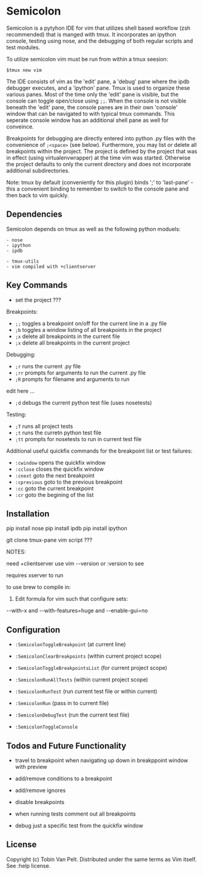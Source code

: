 Semicolon
=========

Semicolon is a pytyhon IDE for vim that utilizes shell based workflow (zsh
recommended) that is manged with tmux. It incorporates an ipython console,
testing using nose, and the debugging of both regular scripts
and test modules.

To utilize semicolon vim must be run from within a tmux seesion:

    $tmux new vim

The IDE consists of vim as the 'edit' pane, a 'debug' pane where the ipdb
debugger executes, and a 'ipython' pane.  Tmux is used to organize these
various panes.  Most of the time only the 'edit' pane is visible, but the
console can toggle open/close using `;;`.  When the console is not visible
beneath the 'edit' pane, the console panes are in their own 'console' window
that can be navigated to with typical tmux commands. This seperate console
window has an additional shell pane as well for conveince.

Breakpoints for debugging are directly entered into python .py files with the
convenience of `;<space>` (see below). Furthermore, you may list or delete all
breakpoints within the project.  The project is defined by the project that was
in effect (using virtualenvwrapper) at the time vim was started. Otherwise the
project defaults to only the current directory and does not incorporate
additional subdirectories.

Note: tmux by default (conveniently for this plugin) binds ';' to 'last-pane' -
this a convenient binding to remember to switch to the console pane and then
back to vim quickly.


Dependencies
------------
Semicolon depends on tmux as well as the following python moduels: 
    
    - nose
    - ipython
    - ipdb

    - tmux-utils
    - vim compiled with +clientserver


Key Commands
------------

- set the project ???

Breakpoints:

- `;;` toggles a breakpoint on/off for the current line in a .py file
- `;b` toggles a window listing of all breakpoints in the project 
- `;x` delete all breakpoints in the current file
- `;x` delete all breakpoints in the current project

Debugging:

- `;r`  runs the current .py file
- `;rr` prompts for arguments to run the current .py file
- `;R`  prompts for filename and arguments to run 




edit here ...

- `;d`  debugs the current python test file (uses nosetests)

Testing:

- `;T`  runs all project tests
- `;t`  runs the curretn python test file
- `;tt` prompts for nosetests to run in current test file


Additional useful quickfix commands for the breakpoint list or test failures:

- `:cwindow` opens the quickfix window
- `:cclose` closes the quickfix window
- `:cnext` goto the next breakpoint
- `:cprevious` goto to the previous breakpoint
- `:cc` goto the current breakpoint
- `:cr` goto the begining of the list

    
Installation
------------

pip install nose
pip install ipdb
pip install ipython

git clone tmux-pane
vim script ???


NOTES: 

need +clientserver use vim --version or :version to see

requires xserver to run

to use brew to compile in:

1. Edit formula for vim such that configure sets:

--with-x and --with-features=huge and --enable-gui=no


Configuration
-------------

- `:SemicolonToggleBreakpoint` (at current line)
- `:SemicolonClearBreakpoints` (within current project scope)
- `:SemicolonToggleBreakpointsList` (for current project scope)

- `:SemicolonRunAllTests` (within current project scope)
- `:SemicolonRunTest` <test> (run current test file or <test> within current) 

- `:SemicolonRun` <arguments> (pass in <arguments> to current file)
- `:SemicolonDebugTest` (run the current test file)

- `:SemicolonToggleConsole`



Todos and Future Functionality
------------------------------

- travel to breakpoint when navigating up down in breakppoint window with
  preview
- add/remove conditions to a breakpoint 
- add/remove ignores
- disable breakpoints



- when running tests comment out all breakpoints
- debug just a specific test from the quickfix window



License
-------
Copyright (c) Tobin Van Pelt. Distributed under the same terms as Vim itself.
See :help license.


